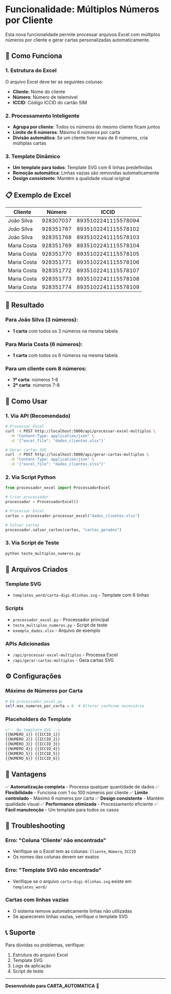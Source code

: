 # Funcionalidade: Múltiplos Números por Cliente

Esta nova funcionalidade permite processar arquivos Excel com múltiplos números por cliente e gerar cartas personalizadas automaticamente.

## 🎯 Como Funciona

### 1. **Estrutura do Excel**
O arquivo Excel deve ter as seguintes colunas:
- **Cliente**: Nome do cliente
- **Número**: Número de telemóvel
- **ICCID**: Código ICCID do cartão SIM

### 2. **Processamento Inteligente**
- **Agrupa por cliente**: Todos os números do mesmo cliente ficam juntos
- **Limite de 6 números**: Máximo 6 números por carta
- **Divisão automática**: Se um cliente tiver mais de 6 números, cria múltiplas cartas

### 3. **Template Dinâmico**
- **Um template para todos**: Template SVG com 6 linhas predefinidas
- **Remoção automática**: Linhas vazias são removidas automaticamente
- **Design consistente**: Mantém a qualidade visual original

## 📋 Exemplo de Excel

| Cliente | Número | ICCID |
|---------|--------|-------|
| João Silva | 928307037 | 8935102241115578094 |
| João Silva | 928351767 | 8935102241115578102 |
| João Silva | 928351768 | 8935102241115578103 |
| Maria Costa | 928351769 | 8935102241115578104 |
| Maria Costa | 928351770 | 8935102241115578105 |
| Maria Costa | 928351771 | 8935102241115578106 |
| Maria Costa | 928351772 | 8935102241115578107 |
| Maria Costa | 928351773 | 8935102241115578108 |
| Maria Costa | 928351774 | 8935102241115578109 |

## 🔄 Resultado

### Para João Silva (3 números):
- **1 carta** com todos os 3 números na mesma tabela

### Para Maria Costa (6 números):
- **1 carta** com todos os 6 números na mesma tabela

### Para um cliente com 8 números:
- **1ª carta**: números 1-6
- **2ª carta**: números 7-8

## 🚀 Como Usar

### 1. **Via API (Recomendado)**

```bash
# Processar Excel
curl -X POST http://localhost:5000/api/processar-excel-multiplos \
  -H "Content-Type: application/json" \
  -d '{"excel_file": "dados_clientes.xlsx"}'

# Gerar cartas SVG
curl -X POST http://localhost:5000/api/gerar-cartas-multiplos \
  -H "Content-Type: application/json" \
  -d '{"excel_file": "dados_clientes.xlsx"}'
```

### 2. **Via Script Python**

```python
from processador_excel import ProcessadorExcel

# Criar processador
processador = ProcessadorExcel()

# Processar Excel
cartas = processador.processar_excel("dados_clientes.xlsx")

# Salvar cartas
processador.salvar_cartas(cartas, "cartas_geradas")
```

### 3. **Via Script de Teste**

```bash
python teste_multiplos_numeros.py
```

## 📁 Arquivos Criados

### Template SVG
- `templates_word/carta-digi-6linhas.svg` - Template com 6 linhas

### Scripts
- `processador_excel.py` - Processador principal
- `teste_multiplos_numeros.py` - Script de teste
- `exemplo_dados.xlsx` - Arquivo de exemplo

### APIs Adicionadas
- `/api/processar-excel-multiplos` - Processa Excel
- `/api/gerar-cartas-multiplos` - Gera cartas SVG

## ⚙️ Configurações

### Máximo de Números por Carta
```python
# Em processador_excel.py
self.max_numeros_por_carta = 6  # Alterar conforme necessário
```

### Placeholders do Template
```xml
<!-- No template SVG -->
{{NUMERO_1}} {{ICCID_1}}
{{NUMERO_2}} {{ICCID_2}}
{{NUMERO_3}} {{ICCID_3}}
{{NUMERO_4}} {{ICCID_4}}
{{NUMERO_5}} {{ICCID_5}}
{{NUMERO_6}} {{ICCID_6}}
```

## 🎨 Vantagens

✅ **Automatização completa** - Processa qualquer quantidade de dados
✅ **Flexibilidade** - Funciona com 1 ou 100 números por cliente
✅ **Limite controlado** - Máximo 6 números por carta
✅ **Design consistente** - Mantém qualidade visual
✅ **Performance otimizada** - Processamento eficiente
✅ **Fácil manutenção** - Um template para todos os casos

## 🔧 Troubleshooting

### Erro: "Coluna 'Cliente' não encontrada"
- Verifique se o Excel tem as colunas: `Cliente`, `Número`, `ICCID`
- Os nomes das colunas devem ser exatos

### Erro: "Template SVG não encontrado"
- Verifique se o arquivo `carta-digi-6linhas.svg` existe em `templates_word/`

### Cartas com linhas vazias
- O sistema remove automaticamente linhas não utilizadas
- Se aparecerem linhas vazias, verifique o template SVG

## 📞 Suporte

Para dúvidas ou problemas, verifique:
1. Estrutura do arquivo Excel
2. Template SVG
3. Logs da aplicação
4. Script de teste

---

**Desenvolvido para CARTA_AUTOMATICA** 🚀 